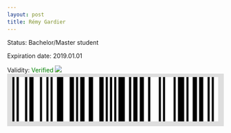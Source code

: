```yaml
---
layout: post
title: Rémy Gardier
---
```


Status: Bachelor/Master student

Expiration date: 2019.01.01

Validity: <font color="green"> Verified</font> 
![](/members/img/Rémy_Gardier.png)
![](/members/img/bar.png)
